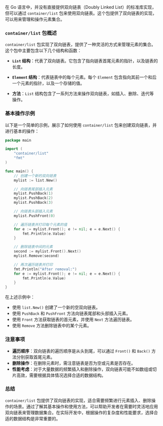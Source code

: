 在 Go 语言中，并没有直接提供双向链表（Doubly Linked List）的标准库实现，但可以通过 `container/list` 包来使用双向链表。这个包提供了双向链表的实现，可以用来管理和操作元素集合。

### `container/list` 包概述

`container/list` 包实现了双向链表，提供了一种灵活的方式来管理元素的集合。这个包中主要包含以下几个结构和函数：

- **`List` 结构**：代表了双向链表。它包含了指向链表首尾元素的指针，以及链表的长度。

- **`Element` 结构**：代表链表中的每个元素。每个 `Element` 包含指向其前一个和后一个元素的指针，以及一个存储的值。

- **方法**：`List` 结构包含了一系列方法来操作双向链表，如插入、删除、迭代等操作。

### 基本操作示例

以下是一个简单的示例，展示了如何使用 `container/list` 包来创建双向链表，并进行基本的操作：

```go
package main

import (
    "container/list"
    "fmt"
)

func main() {
    // 创建一个新的双向链表
    mylist := list.New()

    // 向链表尾部插入元素
    mylist.PushBack(1)
    mylist.PushBack(2)
    mylist.PushBack(3)

    // 向链表头部插入元素
    mylist.PushFront(0)

    // 遍历链表并打印每个元素的值
    for e := mylist.Front(); e != nil; e = e.Next() {
        fmt.Println(e.Value)
    }

    // 删除链表中间的元素
    second := mylist.Front().Next()
    mylist.Remove(second)

    // 再次遍历链表并打印
    fmt.Println("After removal:")
    for e := mylist.Front(); e != nil; e = e.Next() {
        fmt.Println(e.Value)
    }
}
```

在上述示例中：
- 使用 `list.New()` 创建了一个新的空双向链表。
- 使用 `PushBack` 和 `PushFront` 方法向链表尾部和头部插入元素。
- 使用 `Front` 方法获取链表的首元素，并使用 `Next` 方法遍历链表。
- 使用 `Remove` 方法删除链表中的某个元素。

### 注意事项

- **遍历顺序**：双向链表的遍历顺序是从头到尾，可以通过 `Front()` 和 `Back()` 方法分别获取首尾元素。
- **删除操作**：在删除元素时，需注意链表是否为空或元素是否存在。
- **性能考虑**：对于大量数据的频繁插入和删除操作，双向链表可能不如数组或切片高效，需要根据具体情况选择合适的数据结构。

### 总结

`container/list` 包提供了双向链表的实现，适合需要频繁进行元素插入、删除操作的场景。通过了解其基本操作和使用方法，可以帮助开发者在需要时灵活地应用双向链表来管理数据集合。在实际开发中，根据操作的复杂度和性能要求，选择合适的数据结构是非常重要的。